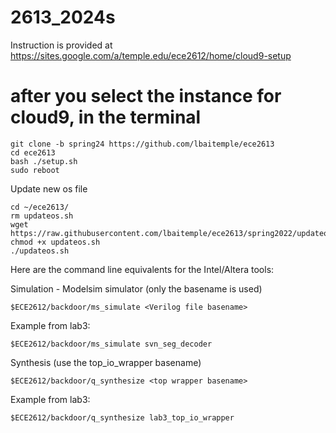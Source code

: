 # 2613_2024s
Instruction is provided at https://sites.google.com/a/temple.edu/ece2612/home/cloud9-setup

# after you select the instance for cloud9, in the terminal
```
git clone -b spring24 https://github.com/lbaitemple/ece2613 
cd ece2613
bash ./setup.sh
sudo reboot
```

Update new os file
```
cd ~/ece2613/
rm updateos.sh
wget https://raw.githubusercontent.com/lbaitemple/ece2613/spring2022/updateos.sh
chmod +x updateos.sh
./updateos.sh
```

Here are the command line equivalents for the Intel/Altera tools:

Simulation - Modelsim simulator (only the basename is used)
```
$ECE2612/backdoor/ms_simulate <Verilog file basename>
```
Example from lab3: 
```
$ECE2612/backdoor/ms_simulate svn_seg_decoder
```

Synthesis (use the top_io_wrapper basename)
```
$ECE2612/backdoor/q_synthesize <top wrapper basename>
```
Example from lab3: 
```
$ECE2612/backdoor/q_synthesize lab3_top_io_wrapper
```
